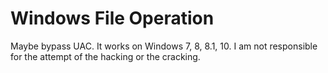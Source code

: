 # Windows File Operation

Maybe bypass UAC.
It works on Windows 7, 8, 8.1, 10.
I am not responsible for the attempt of the hacking or the cracking.